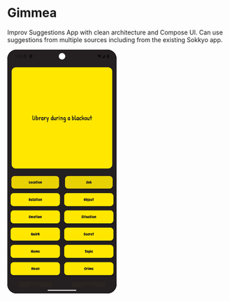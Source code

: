 # Gimmea
 Improv Suggestions App with clean architecture and Compose UI. Can use suggestions from multiple sources including
 from the existing Sokkyo app.

<img src="screenshots/suggestions.png" width="250" alt="screenshot of gimmea app">
